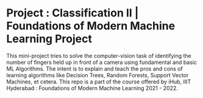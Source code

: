 # Project : Classification II | Foundations of Modern Machine Learning Project

This mini-project tries to solve the computer-vision task of identifying the 
number of fingers held up in front of a camera using fundamental and basic ML
Algorithms. The intent is to explain and teach the pros and cons of learning 
algorithms like Decision Trees, Random Forests, Support Vector Machines, et 
cetera. This repo is a part of the course offered by iHub, IIIT Hyderabad : 
Foundations of Modern Machine Learning 2021 - 2022.
